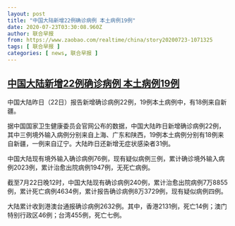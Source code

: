 ```yaml
---
layout: post
title: "中国大陆新增22例确诊病例 本土病例19例"
date: 2020-07-23T03:30:08.960Z
author: 联合早报
from: https://www.zaobao.com/realtime/china/story20200723-1071325
tags: [ 联合早报 ]
categories: [ news, 联合早报 ]
---
```

<!--1595502720000-->
[中国大陆新增22例确诊病例 本土病例19例](https://www.zaobao.com/realtime/china/story20200723-1071325)
------

<div>
<p>中国大陆昨日（22日）报告新增确诊病例22例，19例本土病例中，有18例来自新疆。</p><p>据中国国家卫生健康委员会官网公布的数据，中国大陆昨日新增确诊病例22例，其中三例境外输入病例分别来自上海、广东和陕西，19例本土病例分别有18例来自新疆，一例来自辽宁。大陆昨日还新增无症状感染者31例。</p><p>中国大陆现有境外输入确诊病例76例，现有疑似病例三例，累计确诊境外输入病例2023例，累计治愈出院病例1947例，无死亡病例。</p><section id="imu"><div id="dfp-ad-imu1-wrapper" class="dfp-tag-wrapper"><div id="dfp-ad-imu1" class="dfp-tag-wrapper"></div></div></section><p>截至7月22日晚12时，中国大陆现有确诊病例240例，累计治愈出院病例7万8855例，累计死亡病例4634例，累计报告确诊病例8万3729例，现有疑似病例四例。</p><p>大陆累计收到港澳台通报确诊病例2632例。其中，香港2131例，死亡14例；澳门特别行政区46例；台湾455例，死亡七例。</p><div id="innity-in-post"></div><div id="dfp-ad-midarticlespecial-wrapper" class="dfp-tag-wrapper"><div id="dfp-ad-midarticlespecial" class="dfp-tag-wrapper"></div></div>
</div>

